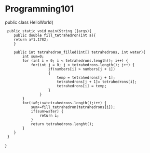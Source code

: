 # Programming101
public class HelloWorld{

     public static void main(String []args){
        public double fill_tetrahedron(int a){
        return a*1.1782;    
        }
        
        public int tetrahedron_filled(int[] tetrahedrons, int water){
            int sum=0;
            for (int i = 0; i < tetrahedrons.length(); i++) {
                for(int j = 0; j < tetrahedrons.length(); j++) {
                        if(numbers[i] > numbers[j + 1])
                        {   
                            temp = tetrahedrons[j + 1];
                            tetrahedrons[j + 1]= tetrahedrons[i];
                            tetrahedrons[i] = temp;
                        }
                    }
            }
            for(i=0;i<=tetrahedrons.length();i++) {
                sum+=fill_tetrahedron(tetrahedrons[i]);
                if(sum>water) {
                    return i;
                }
                return tetrahedrons.lenght();
            }
        }
     }
}

